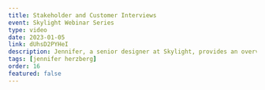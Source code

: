 ```yaml
---
title: Stakeholder and Customer Interviews
event: Skylight Webinar Series
type: video
date: 2023-01-05
link: dUhsD2PYHeI
description: Jennifer, a senior designer at Skylight, provides an overview of user research and shows how she conducts user and stakeholder interviews.
tags: [jennifer herzberg]
order: 16
featured: false
---
```

